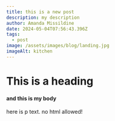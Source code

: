 ```yaml
---
title: this is a new post
description: my description
author: Amanda Missildine
date: 2024-05-04T07:56:43.396Z
tags:
  - post
image: /assets/images/blog/landing.jpg
imageAlt: kitchen
---
```

# This is a heading

#### and this is my body

here is p text.  no html allowed!
